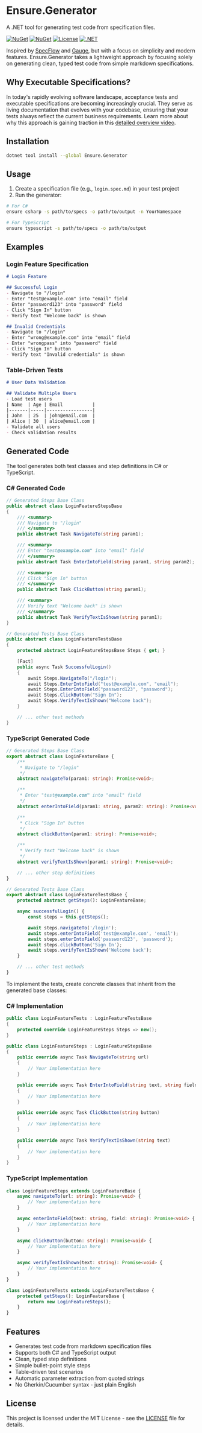 # Ensure.Generator

A .NET tool for generating test code from specification files.

[![NuGet](https://img.shields.io/nuget/v/Ensure.Generator.svg)](https://www.nuget.org/packages/Ensure.Generator)
[![NuGet](https://img.shields.io/nuget/dt/Ensure.Generator.svg)](https://www.nuget.org/packages/Ensure.Generator)
[![License](https://img.shields.io/github/license/foondook/ensure)](LICENSE)
[![.NET](https://img.shields.io/badge/.NET-9.0-512BD4)](https://www.nuget.org/packages/Ensure.Generator)

Inspired by [SpecFlow](https://specflow.org/) and [Gauge](https://gauge.org/), but with a focus on simplicity and modern features. Ensure.Generator takes a lightweight approach by focusing solely on generating clean, typed test code from simple markdown specifications.

## Why Executable Specifications?

In today's rapidly evolving software landscape, acceptance tests and executable specifications are becoming increasingly crucial. They serve as living documentation that evolves with your codebase, ensuring that your tests always reflect the current business requirements. Learn more about why this approach is gaining traction in this [detailed overview video](https://youtu.be/NsOUKfzyZiU).

## Installation

```bash
dotnet tool install --global Ensure.Generator
```

## Usage

1. Create a specification file (e.g., `login.spec.md`) in your test project
2. Run the generator:

```bash
# For C#
ensure csharp -s path/to/specs -o path/to/output -n YourNamespace

# For TypeScript
ensure typescript -s path/to/specs -o path/to/output
```

## Examples

### Login Feature Specification

```markdown
# Login Feature

## Successful Login
- Navigate to "/login"
- Enter "test@example.com" into "email" field
- Enter "password123" into "password" field
- Click "Sign In" button
- Verify text "Welcome back" is shown

## Invalid Credentials
- Navigate to "/login"
- Enter "wrong@example.com" into "email" field
- Enter "wrongpass" into "password" field
- Click "Sign In" button
- Verify text "Invalid credentials" is shown
```

### Table-Driven Tests

```markdown
# User Data Validation

## Validate Multiple Users
- Load test users
| Name  | Age | Email           |
|-------|-----|-----------------|
| John  | 25  | john@email.com  |
| Alice | 30  | alice@email.com |
- Validate all users
- Check validation results
```

## Generated Code

The tool generates both test classes and step definitions in C# or TypeScript.

### C# Generated Code

```csharp
// Generated Steps Base Class
public abstract class LoginFeatureStepsBase
{
    /// <summary>
    /// Navigate to "/login"
    /// </summary>
    public abstract Task NavigateTo(string param1);

    /// <summary>
    /// Enter "test@example.com" into "email" field
    /// </summary>
    public abstract Task EnterIntoField(string param1, string param2);

    /// <summary>
    /// Click "Sign In" button
    /// </summary>
    public abstract Task ClickButton(string param1);

    /// <summary>
    /// Verify text "Welcome back" is shown
    /// </summary>
    public abstract Task VerifyTextIsShown(string param1);
}

// Generated Tests Base Class
public abstract class LoginFeatureTestsBase
{
    protected abstract LoginFeatureStepsBase Steps { get; }

    [Fact]
    public async Task SuccessfulLogin()
    {
        await Steps.NavigateTo("/login");
        await Steps.EnterIntoField("test@example.com", "email");
        await Steps.EnterIntoField("password123", "password");
        await Steps.ClickButton("Sign In");
        await Steps.VerifyTextIsShown("Welcome back");
    }

    // ... other test methods
}
```

### TypeScript Generated Code

```typescript
// Generated Steps Base Class
export abstract class LoginFeatureBase {
    /**
     * Navigate to "/login"
     */
    abstract navigateTo(param1: string): Promise<void>;

    /**
     * Enter "test@example.com" into "email" field
     */
    abstract enterIntoField(param1: string, param2: string): Promise<void>;

    /**
     * Click "Sign In" button
     */
    abstract clickButton(param1: string): Promise<void>;

    /**
     * Verify text "Welcome back" is shown
     */
    abstract verifyTextIsShown(param1: string): Promise<void>;

    // ... other step definitions
}

// Generated Tests Base Class
export abstract class LoginFeatureTestsBase {
    protected abstract getSteps(): LoginFeatureBase;

    async successfulLogin() {
        const steps = this.getSteps();

        await steps.navigateTo('/login');
        await steps.enterIntoField('test@example.com', 'email');
        await steps.enterIntoField('password123', 'password');
        await steps.clickButton('Sign In');
        await steps.verifyTextIsShown('Welcome back');
    }

    // ... other test methods
}
```

To implement the tests, create concrete classes that inherit from the generated base classes:

### C# Implementation

```csharp
public class LoginFeatureTests : LoginFeatureTestsBase
{
    protected override LoginFeatureSteps Steps => new();
}

public class LoginFeatureSteps : LoginFeatureStepsBase
{
    public override async Task NavigateTo(string url)
    {
        // Your implementation here
    }

    public override async Task EnterIntoField(string text, string field)
    {
        // Your implementation here
    }

    public override async Task ClickButton(string button)
    {
        // Your implementation here
    }

    public override async Task VerifyTextIsShown(string text)
    {
        // Your implementation here
    }
}
```

### TypeScript Implementation

```typescript
class LoginFeatureSteps extends LoginFeatureBase {
    async navigateTo(url: string): Promise<void> {
        // Your implementation here
    }

    async enterIntoField(text: string, field: string): Promise<void> {
        // Your implementation here
    }

    async clickButton(button: string): Promise<void> {
        // Your implementation here
    }

    async verifyTextIsShown(text: string): Promise<void> {
        // Your implementation here
    }
}

class LoginFeatureTests extends LoginFeatureTestsBase {
    protected getSteps(): LoginFeatureBase {
        return new LoginFeatureSteps();
    }
}
```

## Features

- Generates test code from markdown specification files
- Supports both C# and TypeScript output
- Clean, typed step definitions
- Simple bullet-point style steps
- Table-driven test scenarios
- Automatic parameter extraction from quoted strings
- No Gherkin/Cucumber syntax - just plain English

## License

This project is licensed under the MIT License - see the [LICENSE](LICENSE) file for details.